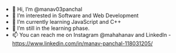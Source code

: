 - 👋 Hi, I’m @manav03panchal
- 👀 I’m interested in Software and Web Development
- 🌱 I’m currently learning JavaScript and C++
- 💞️ I’m still in the learning phase.
- 📫 You can reach me on Instagram @mahahanav and LinkedIn - https://www.linkedin.com/in/manav-panchal-118031205/
<!---
manav03panchal/manav03panchal is a ✨ special ✨ repository because its `README.md` (this file) appears on your GitHub profile.
You can click the Preview link to take a look at your changes.
--->
